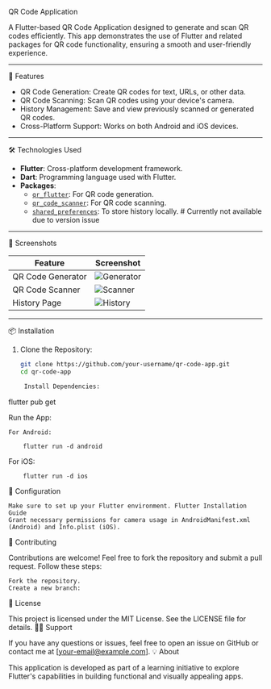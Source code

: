 QR Code Application

A Flutter-based QR Code Application designed to generate and scan QR codes efficiently. This app demonstrates the use of Flutter and related packages for QR code functionality, ensuring a smooth and user-friendly experience.

---

🚀 Features

- QR Code Generation: Create QR codes for text, URLs, or other data.
- QR Code Scanning: Scan QR codes using your device's camera.
- History Management: Save and view previously scanned or generated QR codes.
- Cross-Platform Support: Works on both Android and iOS devices.

---

🛠️ Technologies Used

- **Flutter**: Cross-platform development framework.
- **Dart**: Programming language used with Flutter.
- **Packages**:
  - [`qr_flutter`](https://pub.dev/packages/qr_flutter): For QR code generation.
  - [`qr_code_scanner`](https://pub.dev/packages/qr_code_scanner): For QR code scanning.
  - [`shared_preferences`](https://pub.dev/packages/shared_preferences): To store history locally. # Currently not available due to version issue

---

📱 Screenshots

| Feature          | Screenshot                         |
|------------------|------------------------------------|
| QR Code Generator | ![Generator](link-to-generator-screenshot) |
| QR Code Scanner   | ![Scanner](link-to-scanner-screenshot) |
| History Page      | ![History](link-to-history-screenshot) |

---
📦 Installation

1. Clone the Repository:
   ```bash
   git clone https://github.com/your-username/qr-code-app.git
   cd qr-code-app

    Install Dependencies:

flutter pub get

Run the App:

    For Android:

        flutter run -d android

For iOS:

        flutter run -d ios

🔧 Configuration

    Make sure to set up your Flutter environment. Flutter Installation Guide
    Grant necessary permissions for camera usage in AndroidManifest.xml (Android) and Info.plist (iOS).

🤝 Contributing

Contributions are welcome! Feel free to fork the repository and submit a pull request. Follow these steps:

    Fork the repository.
    Create a new branch:


📄 License

This project is licensed under the MIT License. See the LICENSE file for details.
🙋‍♂️ Support

If you have any questions or issues, feel free to open an issue on GitHub or contact me at [your-email@example.com].
💡 About

This application is developed as part of a learning initiative to explore Flutter's capabilities in building functional and visually appealing apps.

